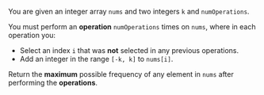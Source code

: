 You are given an integer array `nums` and two integers `k` and `numOperations`.

You must perform an **operation** `numOperations` times on `nums`, where in each operation you:

- Select an index `i` that was **not** selected in any previous operations.
- Add an integer in the range `[-k, k]` to `nums[i]`.

Return the **maximum** possible frequency of any element in `nums` after performing the **operations**.
